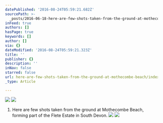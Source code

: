 ```yaml
---
datePublished: '2016-08-24T05:59:21.682Z'
sourcePath: >-
  _posts/2016-06-18-here-are-few-shots-taken-from-the-ground-at-mothecombe-beach.md
inFeed: true
authors: []
hasPage: true
keywords: []
author: []
via: {}
dateModified: '2016-08-24T05:59:21.323Z'
title: ''
publisher: {}
description: ''
inNav: false
starred: false
url: here-are-few-shots-taken-from-the-ground-at-mothecombe-beach/index.html
_type: Article

---
```

![](https://the-grid-user-content.s3-us-west-2.amazonaws.com/d0f4b784-c118-4def-b1cf-9a0a3bdfb51d.jpg)
![](https://the-grid-user-content.s3-us-west-2.amazonaws.com/679fec26-7391-44d2-b4c7-b6768c33d7b2.jpg)

1. Here are few shots taken from the ground at Mothecombe Beach, forming part of the Flete Estate in South Devon.
![](https://the-grid-user-content.s3-us-west-2.amazonaws.com/8f710948-ca95-4421-873b-b33c4209c1f9.jpg)
![](https://the-grid-user-content.s3-us-west-2.amazonaws.com/a71e6dc8-2218-48de-86d9-d25c2d4e5762.jpg)